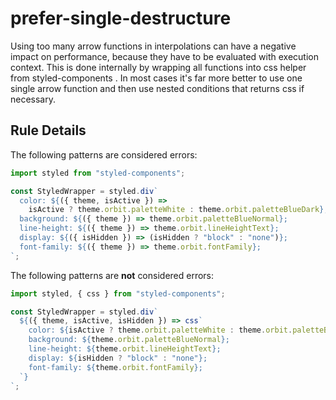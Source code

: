# prefer-single-destructure

Using too many arrow functions in interpolations can have a negative impact on performance, because they have to be evaluated with execution context. This is done internally by wrapping all functions into css helper from styled-components . In most cases it's far more better to use one single arrow function and then use nested conditions that returns css if necessary.

## Rule Details

The following patterns are considered errors:

```jsx
import styled from "styled-components";

const StyledWrapper = styled.div`
  color: ${({ theme, isActive }) =>
    isActive ? theme.orbit.paletteWhite : theme.orbit.paletteBlueDark};
  background: ${({ theme }) => theme.orbit.paletteBlueNormal};
  line-height: ${({ theme }) => theme.orbit.lineHeightText};
  display: ${({ isHidden }) => (isHidden ? "block" : "none")};
  font-family: ${({ theme }) => theme.orbit.fontFamily};
`;
```

The following patterns are **not** considered errors:

```jsx
import styled, { css } from "styled-components";

const StyledWrapper = styled.div`
  ${({ theme, isActive, isHidden }) => css`
    color: ${isActive ? theme.orbit.paletteWhite : theme.orbit.paletteBlueDark};
    background: ${theme.orbit.paletteBlueNormal};
    line-height: ${theme.orbit.lineHeightText};
    display: ${isHidden ? "block" : "none"};
    font-family: ${theme.orbit.fontFamily};
  `}
`;
```
